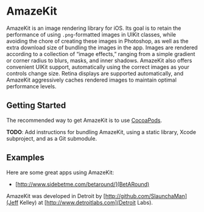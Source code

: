 # AmazeKit

AmazeKit is an image rendering library for iOS. Its goal is to retain the performance of using `.png`-formatted images in UIKit classes, while avoiding the chore of creating these images in Photoshop, as well as the extra download size of bundling the images in the app. Images are rendered according to a collection of “image effects,” ranging from a simple gradient or corner radius to blurs, masks, and inner shadows. AmazeKit also offers convenient UIKit support, automatically using the correct images as your controls change size. Retina displays are supported automatically, and AmazeKit aggressively caches rendered images to maintain optimal performance levels.

## Getting Started
The recommended way to get AmazeKit is to use [CocoaPods](http://www.cocoapods.org).

**TODO**: Add instructions for bundling AmazeKit, using a static library, Xcode subproject, and as a Git submodule.

## Examples
Here are some great apps using AmazeKit:
* [http://www.sidebetme.com/betaround/](BetARound)

AmazeKit was developed in Detroit by [http://github.com/SlaunchaMan](Jeff Kelley) at [http://www.detroitlabs.com](Detroit Labs).